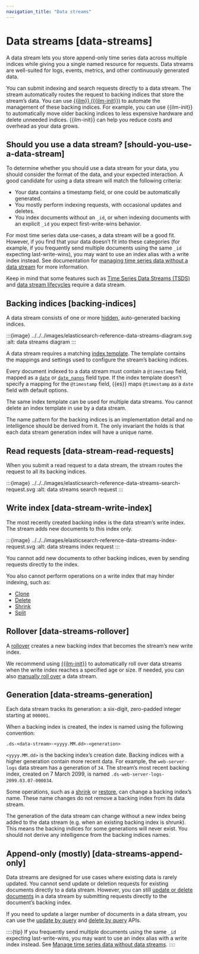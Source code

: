 ```yaml
---
navigation_title: "Data streams"
---
```


# Data streams [data-streams]


A data stream lets you store append-only time series data across multiple indices while giving you a single named resource for requests. Data streams are well-suited for logs, events, metrics, and other continuously generated data.

You can submit indexing and search requests directly to a data stream. The stream automatically routes the request to backing indices that store the stream’s data. You can use [{{ilm}} ({{ilm-init}})](../../../manage-data/lifecycle/index-lifecycle-management.md) to automate the management of these backing indices. For example, you can use {{ilm-init}} to automatically move older backing indices to less expensive hardware and delete unneeded indices. {{ilm-init}} can help you reduce costs and overhead as your data grows.


## Should you use a data stream? [should-you-use-a-data-stream]

To determine whether you should use a data stream for your data, you should consider the format of the data, and your expected interaction. A good candidate for using a data stream will match the following criteria:

* Your data contains a timestamp field, or one could be automatically generated.
* You mostly perform indexing requests, with occasional updates and deletes.
* You index documents without an `_id`, or when indexing documents with an explicit `_id` you expect first-write-wins behavior.

For most time series data use-cases, a data stream will be a good fit. However, if you find that your data doesn’t fit into these categories (for example, if you frequently send multiple documents using the same `_id` expecting last-write-wins), you may want to use an index alias with a write index instead. See documentation for [managing time series data without a data stream](../../../manage-data/lifecycle/index-lifecycle-management.md#manage-time-series-data-without-data-streams) for more information.

Keep in mind that some features such as [Time Series Data Streams (TSDS)](../../../manage-data/data-store/index-types/tsdb.md) and [data stream lifecycles](../../../manage-data/lifecycle/data-stream.md) require a data stream.


## Backing indices [backing-indices]

A data stream consists of one or more [hidden](https://www.elastic.co/guide/en/elasticsearch/reference/current/index-modules.html#index-hidden), auto-generated backing indices.

:::{image} ../../../images/elasticsearch-reference-data-streams-diagram.svg
:alt: data streams diagram
:::

A data stream requires a matching [index template](../../../manage-data/data-store/templates.md). The template contains the mappings and settings used to configure the stream’s backing indices.

Every document indexed to a data stream must contain a `@timestamp` field, mapped as a [`date`](https://www.elastic.co/guide/en/elasticsearch/reference/current/date.html) or [`date_nanos`](https://www.elastic.co/guide/en/elasticsearch/reference/current/date_nanos.html) field type. If the index template doesn’t specify a mapping for the `@timestamp` field, {{es}} maps `@timestamp` as a `date` field with default options.

The same index template can be used for multiple data streams. You cannot delete an index template in use by a data stream.

The name pattern for the backing indices is an implementation detail and no intelligence should be derived from it. The only invariant the holds is that each data stream generation index will have a unique name.


## Read requests [data-stream-read-requests]

When you submit a read request to a data stream, the stream routes the request to all its backing indices.

:::{image} ../../../images/elasticsearch-reference-data-streams-search-request.svg
:alt: data streams search request
:::


## Write index [data-stream-write-index]

The most recently created backing index is the data stream’s write index. The stream adds new documents to this index only.

:::{image} ../../../images/elasticsearch-reference-data-streams-index-request.svg
:alt: data streams index request
:::

You cannot add new documents to other backing indices, even by sending requests directly to the index.

You also cannot perform operations on a write index that may hinder indexing, such as:

* [Clone](https://www.elastic.co/docs/api/doc/elasticsearch/operation/operation-indices-clone)
* [Delete](https://www.elastic.co/docs/api/doc/elasticsearch/operation/operation-indices-delete)
* [Shrink](https://www.elastic.co/docs/api/doc/elasticsearch/operation/operation-indices-shrink)
* [Split](https://www.elastic.co/docs/api/doc/elasticsearch/operation/operation-indices-split)


## Rollover [data-streams-rollover]

A [rollover](https://www.elastic.co/docs/api/doc/elasticsearch/operation/operation-indices-rollover) creates a new backing index that becomes the stream’s new write index.

We recommend using [{{ilm-init}}](../../../manage-data/lifecycle/index-lifecycle-management.md) to automatically roll over data streams when the write index reaches a specified age or size. If needed, you can also [manually roll over](../../../manage-data/data-store/index-types/use-data-stream.md#manually-roll-over-a-data-stream) a data stream.


## Generation [data-streams-generation]

Each data stream tracks its generation: a six-digit, zero-padded integer starting at `000001`.

When a backing index is created, the index is named using the following convention:

```text
.ds-<data-stream>-<yyyy.MM.dd>-<generation>
```

`<yyyy.MM.dd>` is the backing index’s creation date. Backing indices with a higher generation contain more recent data. For example, the `web-server-logs` data stream has a generation of `34`. The stream’s most recent backing index, created on 7 March 2099, is named `.ds-web-server-logs-2099.03.07-000034`.

Some operations, such as a [shrink](https://www.elastic.co/docs/api/doc/elasticsearch/operation/operation-indices-shrink) or [restore](../../../deploy-manage/tools/snapshot-and-restore/restore-snapshot.md), can change a backing index’s name. These name changes do not remove a backing index from its data stream.

The generation of the data stream can change without a new index being added to the data stream (e.g. when an existing backing index is shrunk). This means the backing indices for some generations will never exist. You should not derive any intelligence from the backing indices names.


## Append-only (mostly) [data-streams-append-only]

Data streams are designed for use cases where existing data is rarely updated. You cannot send update or deletion requests for existing documents directly to a data stream. However, you can still [update or delete documents](../../../manage-data/data-store/index-types/use-data-stream.md#update-delete-docs-in-a-backing-index) in a data stream by submitting requests directly to the document’s backing index.

If you need to update a larger number of documents in a data stream, you can use the [update by query](../../../manage-data/data-store/index-types/use-data-stream.md#update-docs-in-a-data-stream-by-query) and [delete by query](../../../manage-data/data-store/index-types/use-data-stream.md#delete-docs-in-a-data-stream-by-query) APIs.

::::{tip}
If you frequently send multiple documents using the same `_id` expecting last-write-wins, you may want to use an index alias with a write index instead. See [Manage time series data without data streams](../../../manage-data/lifecycle/index-lifecycle-management.md#manage-time-series-data-without-data-streams).
::::


